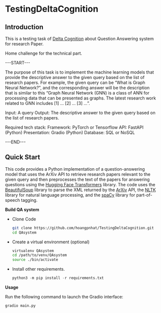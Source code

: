 # TestingDeltaCognition
## Introduction
This is a testing task of [Delta Cognition](https://deltacognition.com) about Question Answering system for research Paper.

Home challenge for the technical part.
 
---START---

The purpose of this task is to implement the machine learning models that provide the descriptive answer to the given query based on the list of research papers. For example, the given query can be “What is Graph Neural Network?”, and the corresponding answer will be the description that is similar to this “Graph Neural Network (GNN) is a class of ANN for processing data that can be presented as graphs. The latest research work related to GNN includes [1] … [2] … [3] …”. 
 
Input: A query 
Output: The descriptive answer to the given query based on the list of research papers. 
 
Required tech stack: 
Framework: PyTorch or Tensorflow 
API: FastAPI (Python) 
Presentation: Gradio (Python) 
Database: SQL or NoSQL 

---END---
## Quick Start

This code provides a Python implementation of a question-answering model that uses the ArXiv API to retrieve research papers relevant to the given query and then preprocesses the text of the papers for answering questions using the [Hugging Face Transformers](https://huggingface.co) library. The code uses the [BeautifulSoup](https://www.crummy.com/software/BeautifulSoup/bs4/doc/) library to parse the XML returned by the [ArXiv](https://arxiv.org) API, the [NLTK](https://nltk.org) library for natural language processing, and the [spaCy](https://spacy.io) library for part-of-speech tagging.

**Build QA system**

* Clone Code
  ```bash
  git clone https://github.com/hoangpnhat/TestingDeltaCognition.git
  cd QAsystem
  ```
* Create a virtual environment (optional)
  ```bash
  virtualenv QAsystem
  cd /path/to/venv/QAsystem
  source ./bin/activate
  ```
* Install other requirements. 
  ```python
  python3 -m pip install -r requirements.txt
  ```
**Usage**

Run the following command to launch the Gradio interface:
```python
gradio main.py
```
